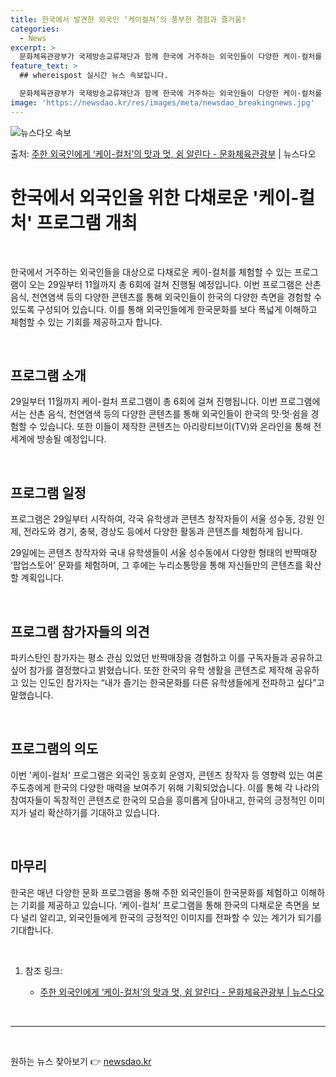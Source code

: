 ```yaml
---
title: 한국에서 발견한 외국인 ‘케이컬쳐’의 풍부한 경험과 즐거움!
categories:
  - News
excerpt: >
  문화체육관광부가 국제방송교류재단과 함께 한국에 거주하는 외국인들이 다양한 케이-컬처를 폭넓게 경험할 수 있도…
feature_text: >
  ## whereispost 실시간 뉴스 속보입니다.

  문화체육관광부가 국제방송교류재단과 함께 한국에 거주하는 외국인들이 다양한 케이-컬처를 폭넓게 경험할 수 있도…
image: 'https://newsdao.kr/res/images/meta/newsdao_breakingnews.jpg'
---
```


![뉴스다오 속보](https://newsdao.kr/res/images/meta/newsdao_breakingnews.jpg)

<p>출처: <a href="https://newsdao.kr/3949" rel="dofollow">주한 외국인에게 ‘케이-컬처’의 맛과 멋, 쉼 알린다 - 문화체육관광부</a> | 뉴스다오</p>

<h1 data-ke-size="size26">한국에서 외국인을 위한 다채로운 '케이-컬처' 프로그램 개최</h1>
<p data-ke-size="size16">&nbsp;</p>
한국에서 거주하는 외국인들을 대상으로 다채로운 케이-컬처를 체험할 수 있는 프로그램이 오는 29일부터 11월까지 총 6회에 걸쳐 진행될 예정입니다. 이번 프로그램은 산촌 음식, 천연염색 등의 다양한 콘텐츠를 통해 외국인들이 한국의 다양한 측면을 경험할 수 있도록 구성되어 있습니다. 이를 통해 외국인들에게 한국문화를 보다 폭넓게 이해하고 체험할 수 있는 기회를 제공하고자 합니다.
<p data-ke-size="size16">&nbsp;</p>
<h2 data-ke-size="size24">프로그램 소개</h2>
<p data-ke-size="size16">29일부터 11월까지 케이-컬처 프로그램이 총 6회에 걸쳐 진행됩니다. 이번 프로그램에서는 산촌 음식, 천연염색 등의 다양한 콘텐츠를 통해 외국인들이 한국의 맛·멋·쉼을 경험할 수 있습니다. 또한 이들이 제작한 콘텐츠는 아리랑티브이(TV)와 온라인을 통해 전 세계에 방송될 예정입니다.</p>
<p data-ke-size="size16">&nbsp;</p>
<h2 data-ke-size="size24">프로그램 일정</h2>
<p data-ke-size="size16">프로그램은 29일부터 시작하여, 각국 유학생과 콘텐츠 창작자들이 서울 성수동, 강원 인제, 전라도와 경기, 충북, 경상도 등에서 다양한 활동과 콘텐츠를 체험하게 됩니다.</p>
<p data-ke-size="size16">29일에는 콘텐츠 창작자와 국내 유학생들이 서울 성수동에서 다양한 형태의 반짝매장 ‘팝업스토어’ 문화를 체험하며, 그 후에는 누리소통망을 통해 자신들만의 콘텐츠를 확산할 계획입니다.</p>
<p data-ke-size="size16">&nbsp;</p>
<h2 data-ke-size="size24">프로그램 참가자들의 의견</h2>
<p data-ke-size="size16">파키스탄인 참가자는 평소 관심 있었던 반짝매장을 경험하고 이를 구독자들과 공유하고 싶어 참가를 결정했다고 밝혔습니다. 또한 한국의 유학 생활을 콘텐츠로 제작해 공유하고 있는 인도인 참가자는 “내가 즐기는 한국문화를 다른 유학생들에게 전파하고 싶다”고 말했습니다.</p>
<p data-ke-size="size16">&nbsp;</p>
<h2 data-ke-size="size24">프로그램의 의도</h2>
<p data-ke-size="size16">이번 '케이-컬처' 프로그램은 외국인 동호회 운영자, 콘텐츠 창작자 등 영향력 있는 여론 주도층에게 한국의 다양한 매력을 보여주기 위해 기획되었습니다. 이를 통해 각 나라의 참여자들이 독창적인 콘텐츠로 한국의 모습을 흥미롭게 담아내고, 한국의 긍정적인 이미지가 널리 확산하기를 기대하고 있습니다.</p>
<p data-ke-size="size16">&nbsp;</p>
<h2 data-ke-size="size24">마무리</h2>
<p data-ke-size="size16">한국은 매년 다양한 문화 프로그램을 통해 주한 외국인들이 한국문화를 체험하고 이해하는 기회를 제공하고 있습니다. ‘케이-컬처’ 프로그램을 통해 한국의 다채로운 측면을 보다 널리 알리고, 외국인들에게 한국의 긍정적인 이미지를 전파할 수 있는 계기가 되기를 기대합니다.</p>
<p data-ke-size="size16">&nbsp;</p>
<ol>
    <li>참조 링크:</li>
    <ul>
        <li><a href="https://newsdao.kr/3949">주한 외국인에게 ‘케이-컬처’의 맛과 멋, 쉼 알린다 - 문화체육관광부 | 뉴스다오</a></li>
    </ul>
</ol>
<p data-ke-size="size16">&nbsp;</p>
<hr>
<p data-ke-size="size16">&nbsp;</p> 

원하는 뉴스 찾아보기 👉 <a href="https://newsdao.kr" rel="dofollow">newsdao.kr</a>


